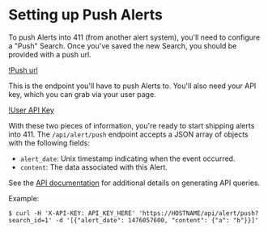 Setting up Push Alerts
======================

To push Alerts into 411 (from another alert system), you'll need to configure a "Push" Search. Once you've saved the new Search, you should be provided with a push url.

[!Push url](/docs/imgs/search_push_url.png)

This is the endpoint you'll have to push Alerts to. You'll also need your API key, which you can grab via your user page.

[!User API Key](/docs/imgs/user_api.png)

With these two pieces of information, you're ready to start shipping alerts into 411. The `/api/alert/push` endpoint accepts a JSON array of objects with the following fields:

- `alert_date`: Unix timestamp indicating when the event occurred.
- `content`: The data associated with this Alert.

See the [API documentation](/docs/API.md) for additional details on generating API queries.

Example:

```
$ curl -H 'X-API-KEY: API_KEY_HERE' 'https://HOSTNAME/api/alert/push?search_id=1' -d '[{"alert_date": 1476057600, "content": {"a": "b"}}]'
```
